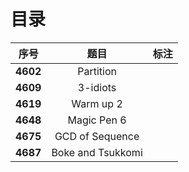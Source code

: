 # 目录

| 序号 | 题目 | 标注 |
| :-: | :-: | :-: |
| **4602** | Partition |  |
| **4609** | 3-idiots |  |
| **4619** | Warm up 2 |  |
| **4648** | Magic Pen 6 |  |
| **4675** | GCD of Sequence |  |
| **4687** | Boke and Tsukkomi |  |
